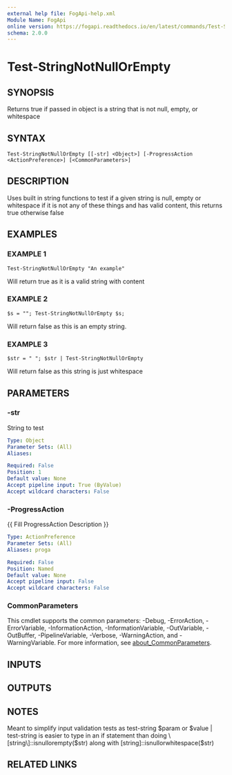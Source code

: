 ```yaml
---
external help file: FogApi-help.xml
Module Name: FogApi
online version: https://fogapi.readthedocs.io/en/latest/commands/Test-StringNotNullOrEmpty
schema: 2.0.0
---
```


# Test-StringNotNullOrEmpty

## SYNOPSIS
Returns true if passed in object is a string that is not null, empty, or whitespace

## SYNTAX

```
Test-StringNotNullOrEmpty [[-str] <Object>] [-ProgressAction <ActionPreference>] [<CommonParameters>]
```

## DESCRIPTION
Uses built in string functions to test if a given string is null, empty or whitespace
if it is not any of these things and has valid content, this returns true otherwise false

## EXAMPLES

### EXAMPLE 1
```
Test-StringNotNullOrEmpty "An example"
```

Will return true as it is a valid string with content

### EXAMPLE 2
```
$s = ""; Test-StringNotNullOrEmpty $s;
```

Will return false as this is an empty string.

### EXAMPLE 3
```
$str = " "; $str | Test-StringNotNullOrEmpty
```

Will return false as this string is just whitespace

## PARAMETERS

### -str
String to test

```yaml
Type: Object
Parameter Sets: (All)
Aliases:

Required: False
Position: 1
Default value: None
Accept pipeline input: True (ByValue)
Accept wildcard characters: False
```

### -ProgressAction
{{ Fill ProgressAction Description }}

```yaml
Type: ActionPreference
Parameter Sets: (All)
Aliases: proga

Required: False
Position: Named
Default value: None
Accept pipeline input: False
Accept wildcard characters: False
```

### CommonParameters
This cmdlet supports the common parameters: -Debug, -ErrorAction, -ErrorVariable, -InformationAction, -InformationVariable, -OutVariable, -OutBuffer, -PipelineVariable, -Verbose, -WarningAction, and -WarningVariable. For more information, see [about_CommonParameters](http://go.microsoft.com/fwlink/?LinkID=113216).

## INPUTS

## OUTPUTS

## NOTES
Meant to simplify input validation tests as test-string $param or $value | test-string is easier to type in an if statement than
doing \[string\]::isnullorempty($str) along with \[string\]::isnullorwhitespace($str)

## RELATED LINKS
